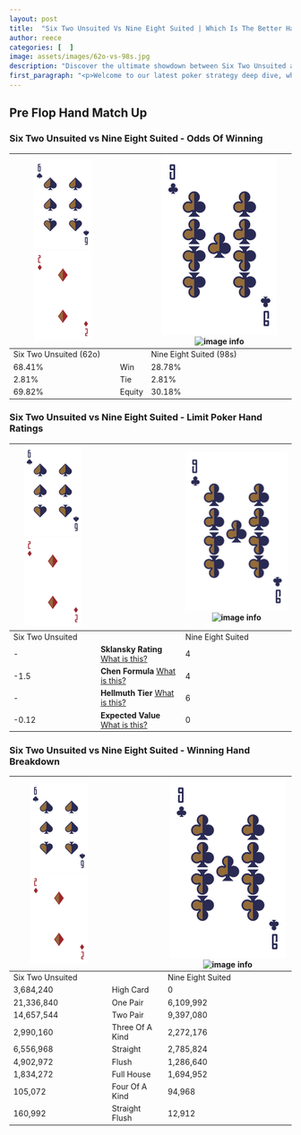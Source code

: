 ```yaml
---
layout: post
title:  "Six Two Unsuited Vs Nine Eight Suited | Which Is The Better Hand In Poker? A Complete Guide"
author: reece
categories: [  ]
image: assets/images/62o-vs-98s.jpg
description: "Discover the ultimate showdown between Six Two Unsuited and Nine Eight Suited in poker! Uncover the odds, strategies, and scenarios where one hand triumphs over the other. Get ready to up your poker game with this thrilling analysis."
first_paragraph: "<p>Welcome to our latest poker strategy deep dive, where we're pitting two distinct hands against each other in a high-stakes showdown: Six Two Unsuited vs Nine Eight Suited.</p><p>In the dynamic world of poker, every decision counts, and knowing which hand holds the upper hand is key to your success at the table.</p><p>In this article, we'll dissect these two hands, explore the scenarios where one dominates the other, and equip you with the knowledge to make strategic choices that can tip the odds in your favor.</p><p>Get ready to unravel the intriguing dynamics of these poker hands and elevate your game to new heights.</p>"
---
```




[comment]: # (sp0)

## Pre Flop Hand Match Up

<div class="table hand-ratings" markdown="1"> 



### Six Two Unsuited vs Nine Eight Suited - Odds Of Winning


    
| ![image info](assets/images/hand1/6.png) ![image info](assets/images/hand1/2o.png) |  | ![image info](assets/images/hand2/9.png) ![image info](assets/images/hand2/8s.png) |
| -------- | -------- | -------- |
| Six Two Unsuited (62o) |  | Nine Eight Suited (98s) |
| 68.41% | Win | 28.78% |
| 2.81% | Tie | 2.81% |
| 69.82% | Equity | 30.18% |




[comment]: # (sp1)



### Six Two Unsuited vs Nine Eight Suited - Limit Poker Hand Ratings


    
| ![image info](assets/images/hand1/6.png) ![image info](assets/images/hand1/2o.png) |  | ![image info](assets/images/hand2/9.png) ![image info](assets/images/hand2/8s.png) |
| -------- | -------- | -------- |
| Six Two Unsuited |  | Nine Eight Suited |
| - | **Sklansky Rating** [What is this?](/sklansky-rating-explained) | 4 |
| -1.5 | **Chen Formula** [What is this?](/chen-formula-explained) | 4 |
| - | **Hellmuth Tier** [What is this?](/Hellmuth-tier-explained) | 6 |
| -0.12 | **Expected Value** [What is this?](/expected-value-explained) | 0 |




[comment]: # (sp2)



### Six Two Unsuited vs Nine Eight Suited - Winning Hand Breakdown


    
| ![image info](assets/images/hand1/6.png) ![image info](assets/images/hand1/2o.png) |  | ![image info](assets/images/hand2/9.png) ![image info](assets/images/hand2/8s.png) |
| -------- | -------- | -------- |
| Six Two Unsuited |  | Nine Eight Suited |
| 3,684,240 | High Card | 0 |
| 21,336,840 | One Pair | 6,109,992 |
| 14,657,544 | Two Pair | 9,397,080 |
| 2,990,160 | Three Of A Kind | 2,272,176 |
| 6,556,968 | Straight | 2,785,824 |
| 4,902,972 | Flush | 1,286,640 |
| 1,834,272 | Full House | 1,694,952 |
| 105,072 | Four Of A Kind | 94,968 |
| 160,992 | Straight Flush | 12,912 |




[comment]: # (sp3)



</div>

[comment]: # (sp4)



[comment]: # (sp5)

